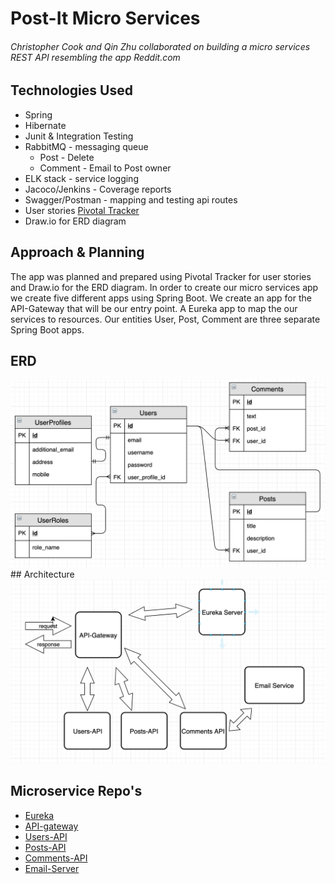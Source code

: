 # Post-It Micro Services

###### Christopher Cook and Qin Zhu collaborated on building a micro services REST API resembling the app Reddit.com


## Technologies Used
* Spring
* Hibernate
* Junit & Integration Testing
* RabbitMQ - messaging queue
  * Post - Delete
  * Comment - Email to Post owner
* ELK stack - service logging
* Jacoco/Jenkins - Coverage reports
* Swagger/Postman - mapping and testing api routes
* User stories [Pivotal Tracker](https://www.pivotaltracker.com/n/projects/2416890)
* Draw.io for ERD diagram

## Approach & Planning
The app was planned and prepared using Pivotal Tracker for user stories and Draw.io for the ERD diagram. In order to create our micro services app we create five different apps using Spring Boot. We create an app for the API-Gateway that will be our entry point. A Eureka app to map the our services to resources. Our entities User, Post, Comment are three separate Spring Boot apps.

## ERD
<img src="assets/microservices_erd.png">
## Architecture
<img src="assets/microservices_architecture_final.png">

## Microservice Repo's
* [Eureka](https://github.com/christopher-cook/eureka-api)
* [API-gateway](https://github.com/christopher-cook/api-gateway)
* [Users-API](https://github.com/christopher-cook/users-api)
* [Posts-API](https://github.com/christopher-cook/posts-api)
* [Comments-API](https://github.com/christopher-cook/comments-api)
* [Email-Server](https://github.com/zhu-qin/email-service)
